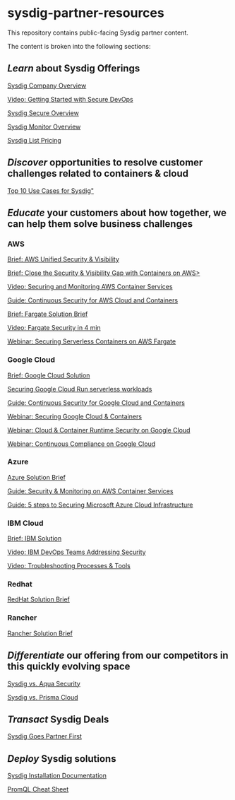 # sysdig-partner-resources
This repository contains public-facing Sysdig partner content.

The content is broken into the following sections:

## *Learn* about Sysdig Offerings
    
   <a href="https://dig.sysdig.com/c/pf-sysdig-company-brochure?x=hJvo1P">Sysdig Company Overview</a>
   
   <a href="https://www.youtube.com/watch?v=BW_j7hMmv3c">Video: Getting Started with Secure DevOps</a>
   
   <a href="https://dig.sysdig.com/c/pf-sysdig-secure-product-brief?x=hJvo1P">Sysdig Secure Overview</a>
         
   <a href="https://dig.sysdig.com/c/pf-sysdig-monitor-product-brief?x=hJvo1P">Sysdig Monitor Overview</a>
   
   <a href="https://sysdig.com/pricing/"> Sysdig List Pricing</a>
    
## *Discover* opportunities to resolve customer challenges related to containers & cloud
	
   <a href = "https://dig.sysdig.com/c/pf-top-10-use-cases-for-sysdig?x=hJvo1P">Top 10 Use Cases for Sysdig"</a>

## *Educate* your customers about how together, we can help them solve business challenges
	
### AWS	
  
  <a href= "https://dig.sysdig.com/c/pf-aws-brief?x=hJvo1P">Brief: AWS Unified Security & Visibility</a>
  
  <a href="https://dig.sysdig.com/c/pf-close-security-visibility-gap-containers-aws?x=hJvo1P">Brief: Close the Security & Visibility Gap with Containers on AWS>
   
   <a href="https://dig.sysdig.com/c/pf-securing-monitoring-aws-container-services?x=hJvo1P">Video: Securing and Monitoring AWS Container Services</a>

   <a href="https://dig.sysdig.com/c/pf-aws-container-security-monitoring-guide?x=hJvo1P">Guide: Continuous Security for AWS Cloud and Containers</a>

   <a href="https://dig.sysdig.com/c/pf-aws-fargate-solution-brief?x=hJvo1P">Brief: Fargate Solution Brief</a>
   
   <a href="https://dig.sysdig.com/c/pf-fargate-scanning-in-under-4-minutes?x=hJvo1P">Video: Fargate Security in 4 min</a>
   
   <a href="https://event.on24.com/eventRegistration/console/EventConsoleApollo.jsp?uimode=nextgeneration&eventid=3109560&sessionid=1&key=1716DC2FD342C787EAF6BA089B15F718&contenttype=A&eventuserid=305999&playerwidth=1000&playerheight=650&caller=previewLobby&text_language_id=en&format=fhvideo1&newConsole=true&newTabCon=true">Webinar: Securing Serverless Containers on AWS Fargate</a>
   
### Google Cloud
   
   <a href="https://dig.sysdig.com/c/pf-google-partner-brief?x=hJvo1P">Brief: Google Cloud Solution</a>
   
   <a href="https://sysdig.com/blog/securing-google-cloud-run/">Securing Google Cloud Run serverless workloads</a>
   
   <a href="https://dig.sysdig.com/c/pf-continuous-security-for-google-cloud-and-containers?x=hJvo1P">Guide: Continuous Security for Google Cloud and Containers</a>
   
   <a href="https://event.on24.com/eventRegistration/console/EventConsoleApollo.jsp?uimode=nextgeneration&eventid=3427630&sessionid=1&key=B2A7D5C56B41C4CF235297900C803F36&contenttype=A&eventuserid=305999&playerwidth=1000&playerheight=650&caller=previewLobby&text_language_id=en&format=fhvideo1&newConsole=true&newTabCon=true">Webinar: Securing Google Cloud & Containers</a>
   
   <a href="https://event.on24.com/eventRegistration/console/EventConsoleApollo.jsp?uimode=nextgeneration&eventid=3472050&sessionid=1&key=AC5BC978527042D0382D75090EC3DBAF&contenttype=A&eventuserid=305999&playerwidth=1000&playerheight=650&caller=previewLobby&text_language_id=en&format=fhvideo1&newConsole=true&newTabCon=true">Webinar: Cloud & Container Runtime Security on Google Cloud</a>
   
   <a href="https://event.on24.com/eventRegistration/console/EventConsoleApollo.jsp?uimode=nextgeneration&eventid=3472051&sessionid=1&key=730C405458CBE33953ED9173CC0139B2&contenttype=A&eventuserid=305999&playerwidth=1000&playerheight=650&caller=previewLobby&text_language_id=en&format=fhvideo1&newConsole=true&newTabCon=true">Webinar: Continuous Compliance on Google Cloud</a>
   
### Azure
	 
   <a href="https://dig.sysdig.com/c/pf-platform-aks-brief?x=hJvo1P">Azure Solution Brief</a>
	
   <a href="https://dig.sysdig.com/c/pf-security-and-monitoring-on-azure-container-services?x=u_WFRi">Guide: Security & Monitoring on AWS Container Services</a>
	
   <a href="https://dig.sysdig.com/c/pf-5-steps-to-securing-microsoft-azure-cloud-infrastructure?x=hJvo1P">Guide: 5 steps to Securing Microsoft Azure Cloud Infrastructure</a>	
   
### IBM Cloud
   
   <a href="https://dig.sysdig.com/c/pf-ibm-mcm-brief?x=hJvo1P">Brief: IBM Solution</a>
     
   <a href="https://dig.sysdig.com/c/pf-ibm-devops-teams-adressing-security?x=hJvo1P">Video: IBM DevOps Teams Addressing Security</a>
  
   <a href="https://dig.sysdig.com/c/pf-ibm-troubleshooting-processes-and-tools?x=hJvo1P">Video: Troubleshooting Processes & Tools</a>
   
### Redhat
	    
   <a href="https://dig.sysdig.com/c/pf-red-hat-brief?x=hJvo1P">RedHat Solution Brief</a> 
	 
### Rancher
   
   <a href="https://dig.sysdig.com/c/pf-rancher-solution-brief?x=hJvo1P">Rancher Solution Brief</a>
	

## *Differentiate* our offering from our competitors in this quickly evolving space

   <a href="https://dig.sysdig.com/c/pf-container-security-comparison-sysdig-aqua?x=u_WFRi">Sysdig vs. Aqua Security</a>
   
   <a href="https://dig.sysdig.com/c/pf-container-security-comparison-sysdig-prisma?x=u_WFRi">Sysdig vs. Prisma Cloud</a>
  
## *Transact* Sysdig Deals
    
   <a href="https://sysdig.com/blog/sysdig-goes-channel-first/">Sysdig Goes Partner First</a>
  
## *Deploy* Sysdig solutions

  <a href="https://docs.sysdig.com/en/docs/installation/">Sysdig Installation Documentation</a>
  
  <a href="https://dig.sysdig.com/c/pf-infographic-promql-cheatsheet?x=u_WFRi">PromQL Cheat Sheet</a>
